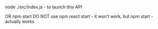 node ./src/index.js - to launch this API

OR
npm start
DO NOT use npm react start - it won't work, but npm start - actually works